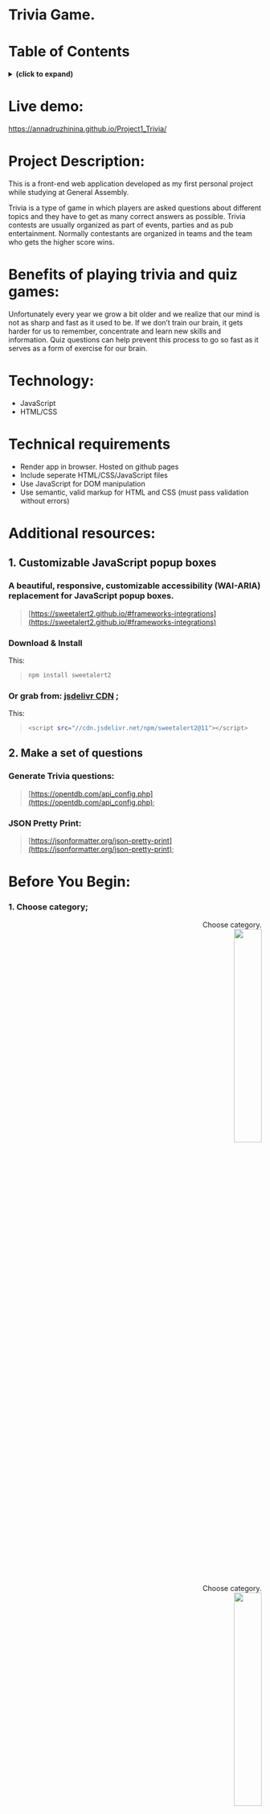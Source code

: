 # Trivia Game.

# Table of Contents

<details>
<summary><b>(click to expand)</b></summary>
<!-- MarkdownTOC -->
  
1. [Live demo](#liveDemo)
1. [Project Description](#description)
1. [Benefits of playing trivia and quiz games](#benefits)
1. [Technology](#technology)  
1. [Technical Requirements](#technicalRequirements)
1. [Additional resources](#resources) 
1. [Before You Begin](#beforeYouBegin)
1. [Future Features](#futureFeatures)

<!-- /MarkdownTOC -->
</details>

<a id="liveDemo"></a>

# Live demo:

https://annadruzhinina.github.io/Project1_Trivia/

<a id="description"></a>

# Project Description:

This is a front-end web application developed as my first personal project while studying at General
Assembly.

Trivia is a type of game in which players are asked questions about different topics and they have to get as many correct answers as possible. Trivia contests are usually organized as part of events, parties and as pub entertainment. Normally contestants are organized in teams and the team who gets the higher score wins.

<a id="benefits"></a>

# Benefits of playing trivia and quiz games:

Unfortunately every year we grow a bit older and we realize that our mind is not as sharp and fast as it used to be. If we don’t train our brain, it gets harder for us to remember, concentrate and learn new skills and information.
Quiz questions can help prevent this process to go so fast as it serves as a form of exercise for our brain.

<a id="technology"></a>

# Technology:

- JavaScript
- HTML/CSS

<a id="technicalRequirements"></a>

# Technical requirements

- Render app in browser. Hosted on github pages
- Include seperate HTML/CSS/JavaScript files
- Use JavaScript for DOM manipulation
- Use semantic, valid markup for HTML and CSS (must pass validation without errors)

<a id="resources"></a>

# Additional resources:

## 1. Customizable JavaScript popup boxes

### A beautiful, responsive, customizable accessibility (WAI-ARIA) replacement for JavaScript popup boxes.

> [https://sweetalert2.github.io/#frameworks-integrations](https://sweetalert2.github.io/#frameworks-integrations)

### Download & Install

This:

> ```bash
> npm install sweetalert2
> ```

### Or grab from: [jsdelivr CDN](https://www.jsdelivr.com/package/npm/sweetalert2) ;

This:

> ```bash
> <script src="//cdn.jsdelivr.net/npm/sweetalert2@11"></script>
> ```

## 2. Make a set of questions

### Generate Trivia questions:

> [https://opentdb.com/api_config.php](https://opentdb.com/api_config.php);

### JSON Pretty Print:

> [https://jsonformatter.org/json-pretty-print](https://jsonformatter.org/json-pretty-print);

<a id="beforeYouBegin"></a>

# Before You Begin:

### 1. Choose category;

<p align="right" width="100%">
    Choose category.<br>
    <img width="33%" src="/Users/anna/dev/sei-nyc-1114/code-alongs/Class_practic/My_First_Project/AnnaDruzhinina_Trivia_Megan/AnnaDruzhinina-Trivia-Megan/src/choose_category.jpg"> 
</p>
<p align="right" width="100%">
    Choose category.<br>
    <img width="33%" src="src/choose_category.jpg"> 
</p>
![category](src/choose_category.jpg)<br>

### 2. Display random questions from the question set;<br>

![questions](src/question.jpg)<br>

### 3. Pick one answer (the button's background is changed to grey color ) and click on the "Check Answer" button:<br>

![checkAnswer](src/selected_question.jpg)<br>

#### - if the answer is correct: the button's background is changed to green color, starScore update +5, question +1/10, and appear button "Next Question";<br>

![correctAnswer](src/right_answer.jpg)<br>

#### - if the answer is incorrect: the button's background is changed to red color, starScore dosen't update, question +1/10, and appear button "Next Question";<br>

![wrongAnswer](src/wrong_answer.jpg)<br>

### 4. Final screen:<br>

#### - if user answered all questions right:

![maxScoreFinishGame](src/quiz_complete_maxScore.jpg)

#### - if user didn't answered all questions right:<br>

![finishGame](src/quiz_complete.jpg)<br>

<a id="futureFeatures"></a>

# Future Features:

1. Make this app a team game;
2. Add timer;
3. If the player selects the correct answer, show a screen congratulating them for choosing the right option. After a few seconds, display the next question -- do this without user input;
4. Display competition page where users can see:

- a bunch of teams or just individual score;
- the time that each team spent on the game;
- correct and incorrect answers by team;

5. Calculate the winning score using each team's total score and time spent.
